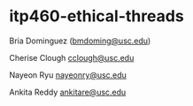 # itp460-ethical-threads
Bria Dominguez (bmdoming@usc.edu)

Cherise Clough 
cclough@usc.edu

Nayeon Ryu
nayeonry@usc.edu

Ankita Reddy
ankitare@usc.edu